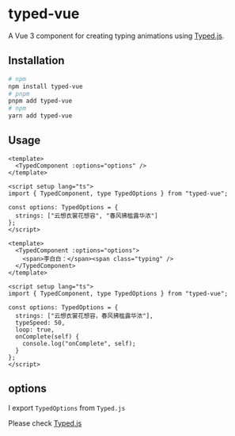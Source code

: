# typed-vue

A Vue 3 component for creating typing animations using [Typed.js](https://github.com/mattboldt/typed.js).

## Installation

```bash
# npm
npm install typed-vue
# pnpm
pnpm add typed-vue
# npm
yarn add typed-vue
```

## Usage

```vue
<template>
  <TypedComponent :options="options" />
</template>

<script setup lang="ts">
import { TypedComponent, type TypedOptions } from "typed-vue";

const options: TypedOptions = {
  strings: ["云想衣裳花想容", "春风拂槛露华浓"]
};
</script>
```

```vue
<template>
  <TypedComponent :options="options">
    <span>李白白：</span><span class="typing" />
  </TypedComponent>
</template>

<script setup lang="ts">
import { TypedComponent, type TypedOptions } from "typed-vue";

const options: TypedOptions = {
  strings: ["云想衣裳花想容，春风拂槛露华浓"],
  typeSpeed: 50,
  loop: true,
  onComplete(self) {
    console.log("onComplete", self);
  }
};
</script>
```

## options

I export `TypedOptions` from `Typed.js`

Please check [Typed.js](https://github.com/mattboldt/typed.js)

